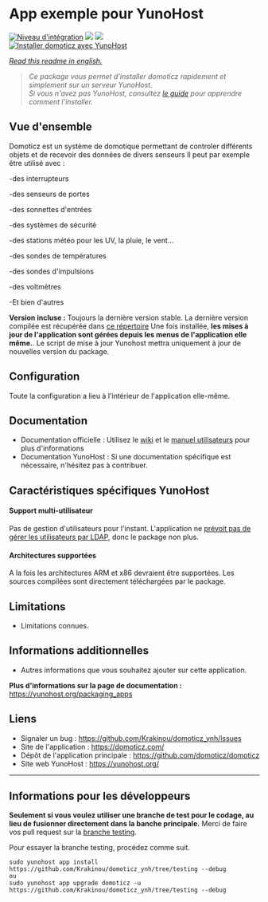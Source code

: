 # App exemple pour YunoHost

[![Niveau d'intégration](https://dash.yunohost.org/integration/domoticz.svg)](https://dash.yunohost.org/appci/app/domoticz) ![](https://ci-apps.yunohost.org/ci/badges/domoticz.status.svg) ![](https://ci-apps.yunohost.org/ci/badges/domoticz.maintain.svg)  
[![Installer domoticz avec YunoHost](https://install-app.yunohost.org/install-with-yunohost.png)](https://install-app.yunohost.org/?app=domoticz)

*[Read this readme in english.](./README.md)* 

> *Ce package vous permet d'installer domoticz rapidement et simplement sur un serveur YunoHost.  
Si vous n'avez pas YunoHost, consultez [le guide](https://yunohost.org/#/install) pour apprendre comment l'installer.*

## Vue d'ensemble
Domoticz est un système de domotique permettant de controler différents objets et de recevoir des données de divers senseurs
Il peut par exemple être utilisé avec :

-des interrupteurs

-des senseurs de portes

-des sonnettes d'entrées

-des systèmes de sécurité

-des stations météo pour les UV, la pluie, le vent...

-des sondes de températures

-des sondes d'impulsions

-des voltmètres

-Et bien d'autres

**Version incluse :** Toujours la dernière version stable. La dernière version compilée est récupérée dans [ce répertoire](https://releases.domoticz.com/releases/?dir=./beta)
Une fois installée, **les mises à jour de l'application sont gérées depuis les menus de l'application elle même.**. Le script de mise à jour Yunohost mettra uniquement à jour de nouvelles version du package.

## Configuration

Toute la configuration a lieu à l'intérieur de l'application elle-même.

## Documentation

 * Documentation officielle : Utilisez le [wiki](https://www.domoticz.com/wiki/Main_Page) et le  [manuel utilisateurs](https://www.domoticz.com/DomoticzManual.pdf) pour plus d'informations
 * Documentation YunoHost : Si une documentation spécifique est nécessaire, n'hésitez pas à contribuer.

## Caractéristiques spécifiques YunoHost

#### Support multi-utilisateur

Pas de gestion d'utilisateurs pour l'instant.
L'application ne [prévoit pas de gérer les utilisateurs par LDAP](https://github.com/domoticz/domoticz/issues/838), donc le package non plus.

#### Architectures supportées

A la fois les architectures ARM et x86 devraient être supportées.
Les sources compilées sont directement téléchargées par le package.

## Limitations

* Limitations connues.

## Informations additionnelles

* Autres informations que vous souhaitez ajouter sur cette application.

**Plus d'informations sur la page de documentation :**  
https://yunohost.org/packaging_apps

## Liens

 * Signaler un bug : https://github.com/Krakinou/domoticz_ynh/issues
 * Site de l'application : https://domoticz.com/
 * Dépôt de l'application principale : https://github.com/domoticz/domoticz
 * Site web YunoHost : https://yunohost.org/

---

Informations pour les développeurs
----------------

**Seulement si vous voulez utiliser une branche de test pour le codage, au lieu de fusionner directement dans la banche principale.**
Merci de faire vos pull request sur la [branche testing](https://github.com/YunoHost-Apps/domoticz_ynh/tree/testing).

Pour essayer la branche testing, procédez comme suit.
```
sudo yunohost app install https://github.com/Krakinou/domoticz_ynh/tree/testing --debug
ou
sudo yunohost app upgrade domoticz -u https://github.com/Krakinou/domoticz_ynh/tree/testing --debug
```
